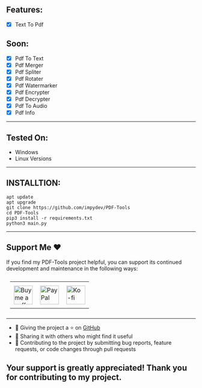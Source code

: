 ## Features:
- [X] Text To Pdf

## Soon:
- [X] Pdf To Text
- [X] Pdf Merger
- [X] Pdf Spliter
- [X] Pdf Rotater
- [X] Pdf Watermarker
- [X] Pdf Encrypter
- [X] Pdf Decrypter
- [X] Pdf To Audio
- [X] Pdf Info
---

## Tested On: 

* Windows
* Linux Versions

---

## INSTALLTION:

``` 
apt update
apt upgrade
git clone https://github.com/impydev/PDF-Tools
cd PDF-Tools
pip3 install -r requirements.txt
python3 main.py
```

---

## Support Me ❤️

If you find my PDF-Tools project helpful, you can support its continued development and maintenance in the following ways:
<table align="center" style="border-collapse: collapse; padding: 10px;">
  <tr>
    <td style="padding: 10px;">
      <a href="https://www.buymeacoffee.com/impydev">
        <img src="https://cdn.buymeacoffee.com/buttons/v2/default-yellow.png" alt="Buy me a coffee" height="50" style="vertical-align: top;">
      </a>
    </td>
    <td style="padding: 10px;">
      <a href="https://www.paypal.me/technosteps">
        <img src="https://www.paypalobjects.com/webstatic/en_US/i/buttons/PP_logo_h_100x26.png" alt="PayPal" height="50" style="vertical-align: top;">
      </a>
    </td>
    <td style="padding: 10px;">
      <a href="https://ko-fi.com/impydev">
        <img src="https://ko-fi.com/img/Kofi_Logo_Blue.svg" alt="Ko-fi" height="50" style="vertical-align: top;">
      </a>
    </td>
  </tr>
</table>


---

- 🌟 Giving the project a ⭐️ on [GitHub](https://github.com/im-py-dev/PDF-Tools)
- 🤝 Sharing it with others who might find it useful
- 🐛 Contributing to the project by submitting bug reports, feature requests, or code changes through pull requests


## Your support is greatly appreciated! Thank you for contributing to my project.



